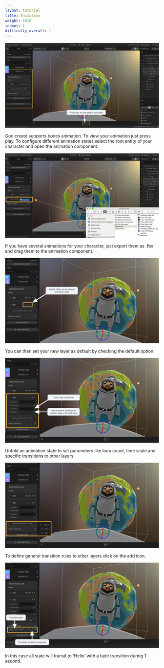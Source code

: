 ```yaml
---
layout: tutorial
title: Animation
weight: 1010
indent: 1
difficulty_overall: 1
---
```

![](1.jpg)

Goo create supports bones animation. To view your animation just press play. To configure different animation states select the root entity of your character and open the animation component.

![](2.jpg)

If you have several animations for your character, just export them as .fbx and drag them to the animation component.

![](3.jpg)

You can then set your new layer as default by checking the default option. 

![](4.jpg)

Unfold an animation state to set parameters like loop count, time scale and specific transitions to other layers.

![](5.jpg)

To define general transition rules to other layers click on the add icon.

![](6.jpg)

In this case all state will transit to 'Hello' with a fade transition during 1 second.